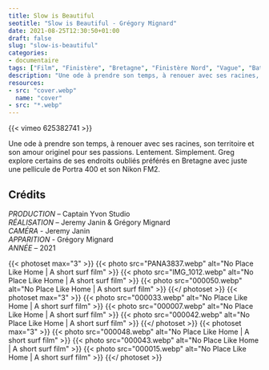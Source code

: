```yaml
---
title: Slow is Beautiful
seotitle: "Slow is Beautiful - Grégory Mignard"
date: 2021-08-25T12:30:50+01:00
draft: false
slug: "slow-is-beautiful"
categories:
- documentaire
tags: ["Film", "Finistère", "Bretagne", "Finistère Nord", "Vague", "Bateau", "Brest", "Documentaire"]
description: "Une ode à prendre son temps, à renouer avec ses racines, son territoire et son amour originel pour ses passions. Lentement. Simplement."
resources:
- src: "cover.webp"
  name: "cover"
- src: "*.webp"
---
```


<div>{{< vimeo 625382741 >}}</div>

Une ode à prendre son temps, à renouer avec ses racines, son territoire et son amour originel pour ses passions. Lentement. Simplement. Greg explore certains de ses endroits oubliés préférés en Bretagne avec juste une pellicule de Portra 400 et son Nikon FM2.

## Crédits

*PRODUCTION* – Captain Yvon Studio  
*RÉALISATION* – Jeremy Janin & Grégory Mignard  
*CAMÉRA* - Jeremy Janin  
*APPARITION* - Grégory Mignard  
*ANNÉE* – 2021

{{< photoset max="3" >}}
  {{< photo src="PANA3837.webp" alt="No Place Like Home | A short surf film" >}}
  {{< photo src="IMG_1012.webp" alt="No Place Like Home | A short surf film" >}}
  {{< photo src="000050.webp" alt="No Place Like Home | A short surf film" >}}
{{</ photoset >}}
{{< photoset max="3" >}}
  {{< photo src="000033.webp" alt="No Place Like Home | A short surf film" >}}
  {{< photo src="000007.webp" alt="No Place Like Home | A short surf film" >}}
  {{< photo src="000042.webp" alt="No Place Like Home | A short surf film" >}}
{{</ photoset >}}
{{< photoset max="3" >}}
  {{< photo src="000048.webp" alt="No Place Like Home | A short surf film" >}}
  {{< photo src="000043.webp" alt="No Place Like Home | A short surf film" >}}
  {{< photo src="000015.webp" alt="No Place Like Home | A short surf film" >}}
{{</ photoset >}}
